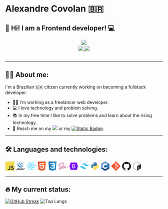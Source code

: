   # Alexandre Covolan :brazil:

  ## 👋 Hi! I am a Frontend developer! 💻

  <div id="header" align="center">
    <img src="https://media.giphy.com/media/k0ijJhqrUP4T2EvmJ1/giphy.gif" width="200px">    
  </div>

  <div id="badges" align="center">
    <a href="https://www.linkedin.com/in/alexandre-covolan/" target="_blank">
      <img src="https://img.shields.io/badge/LinkedIn-%230A66C2?style=for-the-badge&logo=linkedin&logoColor=white">
    </a>
    <a href="https://www.freecodecamp.org/Covolan" target="_blank">
      <img src="https://img.shields.io/badge/FreeCodeCamp-%230A0A23?style=for-the-badge&logo=freecodecamp">
    </a>
  </div>

  <div align="center">
    <img src="https://komarev.com/ghpvc/?username=covolan&style=flat-square&color=blue" alt=""/>
  </div>
  
   ---
  
  ## 👩‍💻 About me:

  I'm a Brazilian 🇧🇷 citizen currently working on becoming a fullstack developer. 
  - 🧑‍💼 I'm working as a freelancer web developer.
  - 💻 I love technology and problem solving.
  - 📚 In my free time I like to solve problems and learn about the rising technology.
  - 📧 Reach me on my <a href="https://www.linkedin.com/in/alexandre-covolan/" target="_blank"><img src="https://img.shields.io/badge/LinkedIn-blue?logo=linkedin"></a> or my <a href="mailto:covolan09@gmail.com" target="_blank"><img alt="Static Badge" src="https://img.shields.io/badge/Gmail-%23EA4335?logo=gmail&logoColor=white"></a>.

  ---

 ## 🛠️ Languages and technologies:

<div>
  <img src="https://github.com/devicons/devicon/blob/master/icons/javascript/javascript-original.svg" width="30px">
  <img src="https://github.com/devicons/devicon/blob/master/icons/jquery/jquery-original-wordmark.svg" width="30px">
  <img src="https://github.com/devicons/devicon/blob/master/icons/react/react-original.svg" width="30px">
  <img src="https://github.com/devicons/devicon/blob/master/icons/html5/html5-original.svg" width="30px">
  <img src="https://github.com/devicons/devicon/blob/master/icons/css3/css3-original.svg" width="30px">
  <img src="https://github.com/devicons/devicon/blob/master/icons/sass/sass-original.svg" width="30px">
  <img src="https://github.com/devicons/devicon/blob/master/icons/bootstrap/bootstrap-original.svg" width="30px">
  <img src="https://github.com/devicons/devicon/blob/master/icons/tailwindcss/tailwindcss-plain.svg" width="30px">
  <img src="https://github.com/devicons/devicon/blob/master/icons/python/python-original.svg" width="30px">
  <img src="https://github.com/devicons/devicon/blob/master/icons/cplusplus/cplusplus-original.svg" width="30px">
  <img src="https://github.com/devicons/devicon/blob/master/icons/git/git-original.svg" width="30px">
  <img src="https://github.com/devicons/devicon/blob/master/icons/github/github-original.svg" width="30px">
  <img src="https://github.com/devicons/devicon/blob/master/icons/bash/bash-original.svg" width="30px">

</div>

  ---

  ## 🔥 My current status:

  [![GitHub Streak](https://streak-stats.demolab.com?user=covolan&border_radius=5)](https://git.io/streak-stats)
  ![Top Langs](https://github-readme-stats.vercel.app/api/top-langs/?username=covolan&layout=compact)
 
